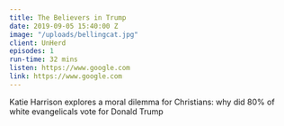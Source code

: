 ```yaml
---
title: The Believers in Trump
date: 2019-09-05 15:40:00 Z
image: "/uploads/bellingcat.jpg"
client: UnHerd
episodes: 1
run-time: 32 mins
listen: https://www.google.com
link: https://www.google.com
---
```


Katie Harrison explores a moral dilemma for Christians: why did 80% of white evangelicals vote for Donald Trump